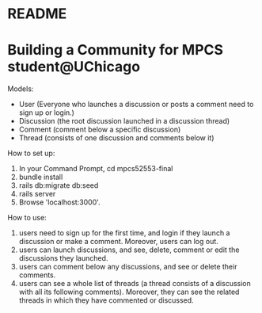 # README

Building a Community for MPCS student@UChicago
=============

Models:

* User (Everyone who launches a discussion or posts a comment need to sign up or login.)
* Discussion (the root discussion launched in a discussion thread)
* Comment (comment below a specific discussion)
* Thread (consists of one discussion and comments below it)


How to set up:

1. In your Command Prompt, cd mpcs52553-final
2. bundle install
3. rails db:migrate db:seed
4. rails server
5. Browse 'localhost:3000'.


How to use:
1. users need to sign up for the first time, and login if they launch a discussion or make a comment.
Moreover, users can log out.
2. users can launch discussions, and see, delete, comment or edit the discussions they launched.
3. users can comment below any discussions, and see or delete their comments.
4. users can see a whole list of threads (a thread consists of a discussion with all its following comments).
Moreover, they can see the related threads in which they have commented or discussed.
